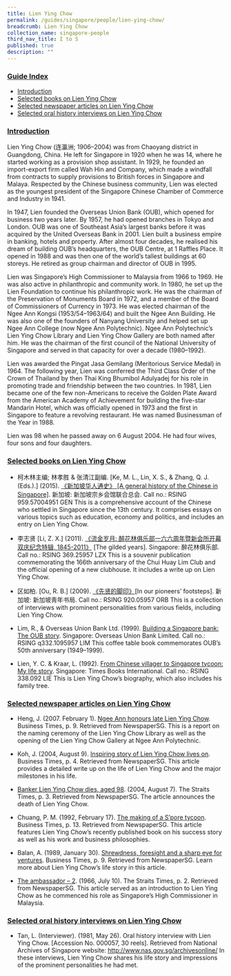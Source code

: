 ```yaml
---
title: Lien Ying Chow
permalink: /guides/singapore/people/lien-ying-chow/
breadcrumb: Lien Ying Chow
collection_name: singapore-people
third_nav_title: I to S
published: true
description: ""
---
```




### <u>Guide Index</u>

* [Introduction](#introduction)
* [Selected books on Lien Ying Chow](#selected-books-on-lien-ying-chow)
* [Selected newspaper articles on Lien Ying Chow](#selected-newspaper-articles-on-lien-ying-chow)
* [Selected oral history interviews on Lien Ying Chow](#selected-oral-history-interviews-on-lien-ying-chow)

### <u>Introduction</u>

Lien Ying Chow (连瀛洲; 1906–2004) was from Chaoyang district in Guangdong, China. He left for Singapore in 1920 when he was 14, where he started working as a provision shop assistant. In 1929, he founded an import-export firm called Wah Hin and Company, which made a windfall from contracts to supply provisions to British forces in Singapore and Malaya. Respected by the Chinese business community, Lien was elected as the youngest president of the Singapore Chinese Chamber of Commerce and Industry in 1941.

In 1947, Lien founded the Overseas Union Bank (OUB), which opened for business two years later. By 1957, he had opened branches in Tokyo and London. OUB was one of Southeast Asia’s largest banks before it was acquired by the United Overseas Bank in 2001. Lien built a business empire in banking, hotels and property. After almost four decades, he realised his dream of building OUB’s headquarters, the OUB Centre, at 1 Raffles Place. It opened in 1988 and was then one of the world’s tallest buildings at 60 storeys. He retired as group chairman and director of OUB in 1995.

Lien was Singapore’s High Commissioner to Malaysia from 1966 to 1969. He was also active in philanthropic and community work. In 1980, he set up the Lien Foundation to continue his philanthropic work. He was the chairman of the Preservation of Monuments Board in 1972, and a member of the Board of Commissioners of Currency in 1973. He was elected chairman of the Ngee Ann Kongsi (1953/54–1963/64) and built the Ngee Ann Building. He was also one of the founders of Nanyang University and helped set up Ngee Ann College (now Ngee Ann Polytechnic). Ngee Ann Polytechnic’s Lien Ying Chow Library and Lien Ying Chow Gallery are both named after him. He was the chairman of the first council of the National University of Singapore and served in that capacity for over a decade (1980–1992).

Lien was awarded the Pingat Jasa Gemilang (Meritorious Service Medal) in 1964. The following year, Lien was conferred the Third Class Order of the Crown of Thailand by then Thai King Bhumibol Adulyadej for his role in promoting trade and friendship between the two countries. In 1981, Lien became one of the few non-Americans to receive the Golden Plate Award from the American Academy of Achievement for building the five-star Mandarin Hotel, which was officially opened in 1973 and the first in Singapore to feature a revolving restaurant. He was named Businessman of the Year in 1988.

Lien was 98 when he passed away on 6 August 2004. He had four wives, four sons and four daughters.

 

### <u>Selected books on Lien Ying Chow</u>

* 柯木林主编; 林孝胜 & 张清江副编. [Ke, M. L., Lin, X. S., & Zhang, Q. J. (Eds.).] (2015). [《新加坡华人通史》 [A general history of the Chinese in Singapore]](http://eservice.nlb.gov.sg/item_holding_s.aspx?bid=202251084). 新加坡: 新加坡宗乡会馆联合总会.
Call no.: RSING 959.57004951 GEN
This is a comprehensive account of the Chinese who settled in Singapore since the 13th century. It comprises essays on various topics such as education, economy and politics, and includes an entry on Lien Ying Chow.


* 李志贤 [Li, Z. X.] (2011). [《流金岁月: 醉花林俱乐部一六六周年暨新会所开幕双庆纪念特辑, 1845-2011》](http://eservice.nlb.gov.sg/item_holding_s.aspx?bid=14322127) [The gilded years]. Singapore: 醉花林俱乐部.
Call no.: RSING 369.25957 LZX
This is a souvenir publication commemorating the 166th anniversary of the Chui Huay Lim Club and the official opening of a new clubhouse. It includes a write up on Lien Ying Chow.


* 区如柏. [Ou, R. B.] (2009). [《先贤的脚印》](http://eservice.nlb.gov.sg/item_holding_s.aspx?bid=13184168)[In our pioneers’ footsteps]. 新加坡: 新加坡靑年书局.
Call no.: RSING 920.05957 ORB
This is a collection of interviews with prominent personalities from various fields, including Lien Ying Chow.


* Lim, R., & Overseas Union Bank Ltd. (1999). [Building a Singapore bank: The OUB story](http://eservice.nlb.gov.sg/item_holding_s.aspx?bid=9351543). Singapore: Overseas Union Bank Limited.
Call no.: RSING q332.1095957 LIM
This coffee table book commemorates OUB’s 50th anniversary (1949–1999).


* Lien, Y. C. & Kraar, L. (1992). [From Chinese villager to Singapore tycoon: My life story](http://eservice.nlb.gov.sg/item_holding_s.aspx?bid=6300157). Singapore: Times Books International.
Call no.: RSING 338.092 LIE
This is Lien Ying Chow’s biography, which also includes his family tree.


### <u>Selected newspaper articles on Lien Ying Chow</u>

* Heng, J. (2007. February 1). [Ngee Ann honours late Lien Ying Chow](http://eresources.nlb.gov.sg/newspapers/Digitised/Article/biztimes20070201-1.2.15.8). Business Times, p. 9. Retrieved from NewspaperSG.
This is a report on the naming ceremony of the Lien Ying Chow Library as well as the opening of the Lien Ying Chow Gallery at Ngee Ann Polytechnic.


* Koh, J. (2004, August 9). [Inspiring story of Lien Ying Chow lives on](http://eresources.nlb.gov.sg/newspapers/Digitised/Article/biztimes20040809-1.2.12.1). Business Times, p. 4. Retrieved from NewspaperSG.
This article provides a detailed write up on the life of Lien Ying Chow and the major milestones in his life.


* [Banker Lien Ying Chow dies, aged 98](http://eresources.nlb.gov.sg/newspapers/Digitised/Article/straitstimes20040807-1.2.8.1). (2004, August 7). The Straits Times, p. 3. Retrieved from NewspaperSG.
The article announces the death of Lien Ying Chow.


* Chuang, P. M. (1992, February 17). [The making of a S’pore tycoon](http://eresources.nlb.gov.sg/newspapers/Digitised/Article/biztimes19920217-1.2.28.3). Business Times, p. 13. Retrieved from NewspaperSG.
This article features Lien Ying Chow’s recently published book on his success story as well as his work and business philosophies.


* Balan, A. (1989, January 30). [Shrewdness, foresight and a sharp eye for ventures](http://eresources.nlb.gov.sg/newspapers/Digitised/Article/biztimes19890130-1.2.23.1). Business Times, p. 9. Retrieved from NewspaperSG.
Learn more about Lien Ying Chow’s life story in this article.


* [The ambassador – 2](http://eresources.nlb.gov.sg/newspapers/Digitised/Article/straitstimes19660710-1.2.13.2). (1966, July 10). The Straits Times, p. 2. Retrieved from NewspaperSG.
This article served as an introduction to Lien Ying Chow as he commenced his role as Singapore’s High Commissioner in Malaysia.


### <u>Selected oral history interviews on Lien Ying Chow</u>

* Tan, L. (Interviewer). (1981, May 26). Oral history interview with Lien Ying Chow. [Accession No. 000057, 30 reels]. Retrieved from National Archives of Singapore website: http://www.nas.gov.sg/archivesonline/
In these interviews, Lien Ying Chow shares his life story and impressions of the prominent personalities he had met.
